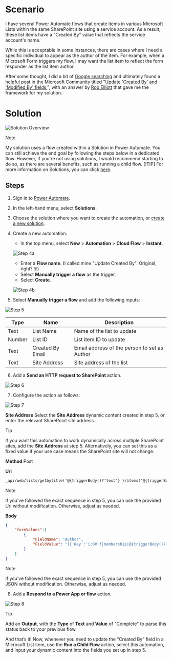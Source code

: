 # Scenario
I have several Power Automate flows that create items in various Microsoft Lists within the same SharePoint site using a service account. As a result, these list items have a "Created By" value that reflects the service account's name.

While this is acceptable in some instances, there are cases where I need a specific individual to appear as the author of the item. For example, when a Microsoft Form triggers my flow, I may want the list item to reflect the form responder as the list item author.

After some thought, I did a bit of [Google searching](https://letmegooglethat.com/?q=microsoft+list+change+created+by) and ultimately found a helpful post in the Microsoft Community titled "[Update 'Created By' and 'Modified By' fields.](https://techcommunity.microsoft.com/t5/power-apps-and-power-automate-in/update-created-by-and-modified-by-fields/m-p/3672675/highlight/true#M6072)", with an answer by [Rob Elliott](https://techcommunity.microsoft.com/t5/user/viewprofilepage/user-id/174092#profile) that gave me the framework for my solution.

# Solution

![Solution Overview](https://github.com/Glynnryan/Power-Platform/blob/main/Power%20Autoamte/Update%20Created%20By%20(Microsoft%20List)/Overview.jpg?raw=true)
> [!NOTE] 
> My solution uses a flow created within a Solution in Power Automate. You can still achieve the end goal by following the steps below in a dedicated flow. However, if you're not using solutions, I would recommend starting to do so, as there are several benefits, such as running a child flow.
> [!TIP]
> For more information on Solutions, you can click [here](https://learn.microsoft.com/en-us/power-automate/overview-solution-flows).

## Steps
1. Sign in to [Power Automate](https://make.powerautomate.com/).
2. In the left-hand menu, select **Solutions**.
3. Choose the solution where you want to create the automation, or [create a new solution](https://learn.microsoft.com/en-us/power-automate/overview-solution-flows).
4. Create a new automation:
	- In the top menu, select **New** > **Automation** > **Cloud Flow** > **Instant**.
	
	![Step 4a](https://github.com/Glynnryan/Power-Platform/blob/main/Power%20Autoamte/Update%20Created%20By%20(Microsoft%20List)/Step%204a.jpg?raw=true)
	
	- Enter a **Flow name**. (I called mine "Update Created By". Original, right? 🤓)
	- Select **Manually trigger a flow** as the trigger.
	- Select **Create**.

	![Step 4b](https://github.com/Glynnryan/Power-Platform/blob/main/Power%20Autoamte/Update%20Created%20By%20(Microsoft%20List)/Step%204b.jpg?raw=true)

5. Select **Manually trigger a flow** and add the following inputs:

![Step 5](https://github.com/Glynnryan/Power-Platform/blob/main/Power%20Autoamte/Update%20Created%20By%20(Microsoft%20List)/Step%205.jpg?raw=true)

|  Type  |       Name       |                 Description                  |
| ------ | ---------------- | -------------------------------------------- |
|  Text  |    List Name     |          Name of the list to update          |
| Number |     List ID      |            List item ID to update            |
|  Text  | Created By Email | Email address of the person to set as Author |
|  Text  |   Site Address   |            Site address of the list          |

6. Add a **Send an HTTP request to SharePoint** action.

![Step 6](https://github.com/Glynnryan/Power-Platform/blob/main/Power%20Autoamte/Update%20Created%20By%20(Microsoft%20List)/Step%206.jpg?raw=true)

7. Configure the action as follows:

![Step 7](https://github.com/Glynnryan/Power-Platform/blob/main/Power%20Autoamte/Update%20Created%20By%20(Microsoft%20List)/Step%207.jpg?raw=true)

**Site Address**
Select the **Site Address** dynamic content created in step 5, or enter the relevant SharePoint site address.
> [!TIP] 
> If you want this automation to work dynamically across multiple SharePoint sites, add the **Site Address** at step 5. Alternatively, you can set this as a fixed value if your use case means the SharePoint site will not change.

**Method**
Post

**Uri**

``` HTML
_api/web/lists/getbytitle('@{triggerBody()?'text'}')/items('@{triggerBody()?'number'}')/validateUpdateListItem
```
> [!NOTE]
> If you've followed the exact sequence in step 5, you can use the provided Uri without modification. Otherwise, adjust as needed.

**Body**

``` JSON
{
	"formValues":[
		{
			"FieldName": "Author",
			"FieldValue": "[{'Key':'i:0#.f|membership|@{triggerBody()?['text_1']}'}]"
		}
	]
}
```
> [!NOTE]
> If you've followed the exact sequence in step 5, you can use the provided JSON without modification. Otherwise, adjust as needed.

8. Add a **Respond to a Power App or flow** action.

![Step 8](https://github.com/Glynnryan/Power-Platform/blob/main/Power%20Autoamte/Update%20Created%20By%20(Microsoft%20List)/Step%208.jpg?raw=true)
> [!TIP]
> Add an **Output**, with the **Type** of **Text** and **Value** of "Complete" to parse this status back to your previous flow.

And that’s it! Now, whenever you need to update the “Created By” field in a Microsoft List item, use the **Run a Child Flow** action, select this automation, and input your dynamic content into the fields you set up in step 5.
